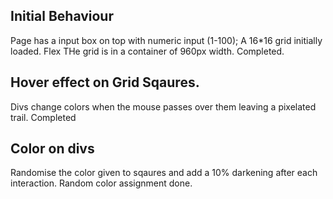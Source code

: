 ## Initial Behaviour
Page has a input box on top with numeric input
(1-100);
A 16*16 grid initially loaded. Flex
THe grid is in a container of 960px width.
Completed.

## Hover effect on Grid Sqaures.
Divs change colors when the mouse passes over them leaving a pixelated trail.
Completed

## Color on divs
Randomise the color given to sqaures and add a 10% darkening after each interaction.
Random color assignment done.
